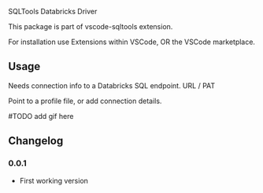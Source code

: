 SQLTools Databricks Driver

This package is part of vscode-sqltools extension.

For installation use Extensions within VSCode, OR the VSCode marketplace.

## Usage

Needs connection info to a Databricks SQL endpoint. 
URL / PAT

Point to a profile file, or add connection details.

#TODO add gif here

## Changelog

### 0.0.1

- First working version
